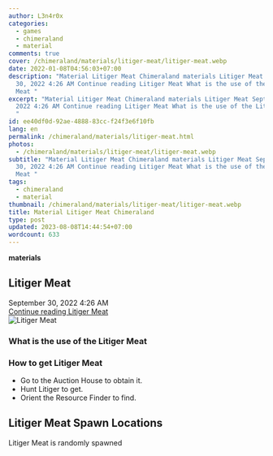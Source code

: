 ```yaml
---
author: L3n4r0x
categories:
  - games
  - chimeraland
  - material
comments: true
cover: /chimeraland/materials/litiger-meat/litiger-meat.webp
date: 2022-01-08T04:56:03+07:00
description: "Material Litiger Meat Chimeraland materials Litiger Meat September
  30, 2022 4:26 AM Continue reading Litiger Meat What is the use of the Litiger
  Meat "
excerpt: "Material Litiger Meat Chimeraland materials Litiger Meat September 30,
  2022 4:26 AM Continue reading Litiger Meat What is the use of the Litiger Meat
  "
id: ee40df0d-92ae-4888-83cc-f24f3e6f10fb
lang: en
permalink: /chimeraland/materials/litiger-meat.html
photos:
  - /chimeraland/materials/litiger-meat/litiger-meat.webp
subtitle: "Material Litiger Meat Chimeraland materials Litiger Meat September
  30, 2022 4:26 AM Continue reading Litiger Meat What is the use of the Litiger
  Meat "
tags:
  - chimeraland
  - material
thumbnail: /chimeraland/materials/litiger-meat/litiger-meat.webp
title: Material Litiger Meat Chimeraland
type: post
updated: 2023-08-08T14:44:54+07:00
wordcount: 633
---
```


<link
  rel="stylesheet"
  href="https://rawcdn.githack.com/dimaslanjaka/Web-Manajemen/870a349/css/bootstrap-5-3-0-alpha3-wrapper.css"
/>
<section id="bootstrap-wrapper">
  <div data-bs-theme="dark">
    <div
      class="row g-0 border rounded overflow-hidden flex-md-row mb-4 shadow-sm position-relative bg-dark text-light"
    >
      <div class="col p-4 d-flex flex-column position-static">
        <strong class="d-inline-block mb-2 text-success">materials</strong>
        <h2 class="mb-0">Litiger Meat</h2>
        <div class="mb-1 text-muted">September 30, 2022 4:26 AM</div>
        <a
          href="/chimeraland/materials/litiger-meat.html"
          class="stretched-link d-none text-primary"
          >Continue reading Litiger Meat</a
        >
      </div>
      <div class="col-auto d-none d-md-block d-lg-block">
        <img
          src="https://www.webmanajemen.com/chimeraland/materials/litiger-meat/litiger-meat.webp"
          alt="Litiger Meat"
        />
      </div>
    </div>
    <div class="row">
      <div class="col-lg-6 col-12 mb-2">
        <div class="card">
          <div class="card-body">
            <h3 class="card-title">What is the use of the Litiger Meat</h3>
            <div class="card-text"><ul></ul></div>
          </div>
        </div>
      </div>
      <div class="col-lg-6 col-12 mb-2">
        <div class="card">
          <div class="card-body">
            <h3 class="card-title">How to get Litiger Meat</h3>
            <div class="card-text">
              <ul>
                <li>Go to the Auction House to obtain it.</li>
                <li>Hunt Litiger to get.</li>
                <li>Orient the Resource Finder to find.</li>
              </ul>
            </div>
          </div>
        </div>
      </div>
      <div class="col-12 mb-2">
        <h2>Litiger Meat Spawn Locations</h2>
        <p>Litiger Meat is randomly spawned</p>
      </div>
    </div>
  </div>
</section>